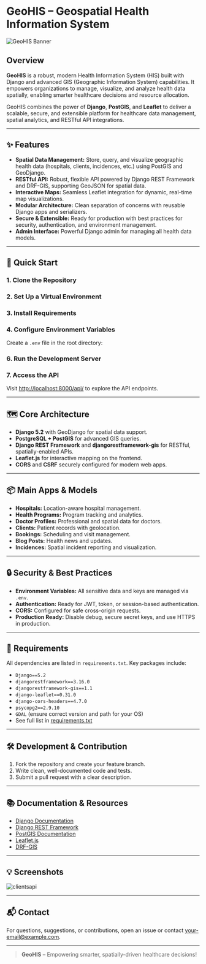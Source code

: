 # GeoHIS – Geospatial Health Information System

![GeoHIS Banner](your-image-path.jpg)

## Overview

**GeoHIS** is a robust, modern Health Information System (HIS) built with Django and advanced GIS (Geographic Information System) capabilities. It empowers organizations to manage, visualize, and analyze health data spatially, enabling smarter healthcare decisions and resource allocation.

GeoHIS combines the power of **Django**, **PostGIS**, and **Leaflet** to deliver a scalable, secure, and extensible platform for healthcare data management, spatial analytics, and RESTful API integrations.

---

## ✨ Features

- **Spatial Data Management:** Store, query, and visualize geographic health data (hospitals, clients, incidences, etc.) using PostGIS and GeoDjango.
- **RESTful API:** Robust, flexible API powered by Django REST Framework and DRF-GIS, supporting GeoJSON for spatial data.
- **Interactive Maps:** Seamless Leaflet integration for dynamic, real-time map visualizations.
- **Modular Architecture:** Clean separation of concerns with reusable Django apps and serializers.
- **Secure & Extensible:** Ready for production with best practices for security, authentication, and environment management.
- **Admin Interface:** Powerful Django admin for managing all health data models.

---

## 🚀 Quick Start

### 1. **Clone the Repository**



### 2. **Set Up a Virtual Environment**


### 3. **Install Requirements**



### 4. **Configure Environment Variables**

Create a `.env` file in the root directory:



### 6. **Run the Development Server**



### 7. **Access the API**

Visit [http://localhost:8000/api/](http://localhost:8000/api/) to explore the API endpoints.

---

## 🗺️ Core Architecture

- **Django 5.2** with GeoDjango for spatial data support.
- **PostgreSQL + PostGIS** for advanced GIS queries.
- **Django REST Framework** and **djangorestframework-gis** for RESTful, spatially-enabled APIs.
- **Leaflet.js** for interactive mapping on the frontend.
- **CORS** and **CSRF** securely configured for modern web apps.

---

## 📦 Main Apps & Models

- **Hospitals:** Location-aware hospital management.
- **Health Programs:** Program tracking and analytics.
- **Doctor Profiles:** Professional and spatial data for doctors.
- **Clients:** Patient records with geolocation.
- **Bookings:** Scheduling and visit management.
- **Blog Posts:** Health news and updates.
- **Incidences:** Spatial incident reporting and visualization.

---

## 🔒 Security & Best Practices

- **Environment Variables:** All sensitive data and keys are managed via `.env`.
- **Authentication:** Ready for JWT, token, or session-based authentication.
- **CORS:** Configured for safe cross-origin requests.
- **Production Ready:** Disable debug, secure secret keys, and use HTTPS in production.

---

## 🧩 Requirements

All dependencies are listed in `requirements.txt`. Key packages include:

- `Django==5.2`
- `djangorestframework==3.16.0`
- `djangorestframework-gis==1.1`
- `django-leaflet==0.31.0`
- `django-cors-headers==4.7.0`
- `psycopg2==2.9.10`
- `GDAL` (ensure correct version and path for your OS)
- See full list in [requirements.txt](requirements.txt)

---

## 🛠️ Development & Contribution

1. Fork the repository and create your feature branch.
2. Write clean, well-documented code and tests.
3. Submit a pull request with a clear description.

---

## 📚 Documentation & Resources

- [Django Documentation](https://docs.djangoproject.com/en/5.2/)
- [Django REST Framework](https://www.django-rest-framework.org/)
- [PostGIS Documentation](https://postgis.net/documentation/)
- [Leaflet.js](https://leafletjs.com/)
- [DRF-GIS](https://github.com/openwisp/django-rest-framework-gis)

---

## 💡 Screenshots
![clientsapi](https://github.com/user-attachments/assets/614f5917-775f-4aa2-8844-334b19fdbc8a)


---

## 📬 Contact

For questions, suggestions, or contributions, open an issue or contact [your-email@example.com](mailto:your-email@example.com).

---

> **GeoHIS** – Empowering smarter, spatially-driven healthcare decisions!
